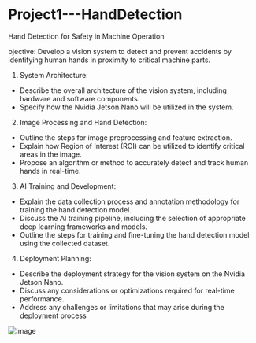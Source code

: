 # Project1---HandDetection
Hand Detection for Safety in Machine Operation

bjective: Develop a vision system to detect and prevent accidents by identifying human hands
in proximity to critical machine parts.

1. System Architecture:
- Describe the overall architecture of the vision system, including hardware and software
components.
- Specify how the Nvidia Jetson Nano will be utilized in the system.
2. Image Processing and Hand Detection:
- Outline the steps for image preprocessing and feature extraction.
- Explain how Region of Interest (ROI) can be utilized to identify critical areas in the image.
- Propose an algorithm or method to accurately detect and track human hands in real-time.
3. AI Training and Development:
- Explain the data collection process and annotation methodology for training the hand
detection model.
- Discuss the AI training pipeline, including the selection of appropriate deep learning
frameworks and models.
- Outline the steps for training and fine-tuning the hand detection model using the collected
dataset.
4. Deployment Planning:
- Describe the deployment strategy for the vision system on the Nvidia Jetson Nano.
- Discuss any considerations or optimizations required for real-time performance.
- Address any challenges or limitations that may arise during the deployment process

![image](https://github.com/Somnath1998-hub/Project1---HandDetection/assets/83363287/6f554fa6-2be0-4d68-a975-0fe361fb9ac4)
